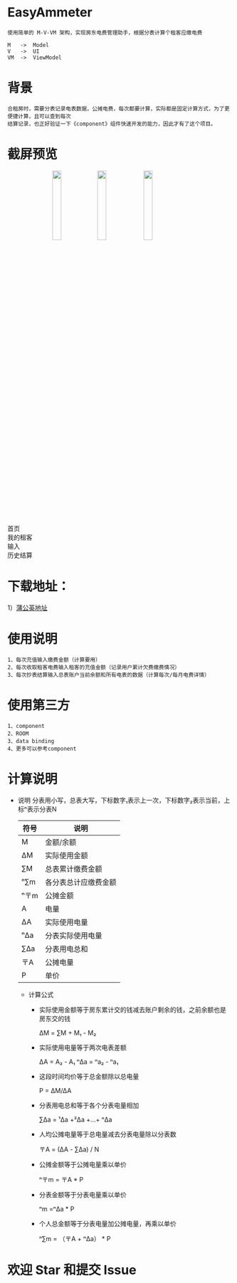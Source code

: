 # EasyAmmeter
    使用简单的 M-V-VM 架构，实现房东电费管理助手，根据分表计算个租客应缴电费

    M   ->  Model
    V   ->  UI
    VM  ->  ViewModel

# 背景
    合租房时，需要分表记录电表数据，公摊电费，每次都要计算，实际都是固定计算方式，为了更便捷计算，且可以查到每次
    结算记录，也正好验证一下《component》组件快速开发的能力，因此才有了这个项目。

# 截屏预览
<img width="20%" rc="https://tva1.sinaimg.cn/large/008eGmZEgy1goidh3a4mbj30u01t0127.jpg"><img width="20%" src="https://tva1.sinaimg.cn/large/008eGmZEgy1goidh2y8p0j30u01t00yo.jpg"><img width="20%" src="https://tva1.sinaimg.cn/large/008eGmZEgy1goidh3smerj30u01t0aqz.jpg">
<img width="20%" src="https://tva1.sinaimg.cn/large/008eGmZEgy1goidh3izvoj30u01t0wkd.jpg">
<div width="20%" text-align="center" font-szie="18px" display="inline-block">首页</div><div width="20%" text-align="center" font-szie="18px" display="inline-block">我的租客</div><div width="20%" text-align="center" font-szie="18px" display="inline-block">输入</div><div width="20%" text-align="center" font-szie="18px" display="inline-block">历史结算</div>

# 下载地址：
  1）[蒲公英地址](https://www.pgyer.com/5Mq5)

# 使用说明
    1、每次充值输入缴费金额（计算要用）
    2、每次收取租客电费输入租客的充值金额（记录用户累计欠费缴费情况）
    3、每次抄表结算输入总表账户当前余额和所有电表的数据（计算每次/每月电费详情）

# 使用第三方
    1、component
    2、ROOM
    3、data binding
    4、更多可以参考component

# 计算说明

  + 说明 
    分表用小写，总表大写，下标数字₁表示上一次，下标数字₂表示当前，上标ⁿ表示分表N

    |        符号             |               说明                   |
    | ---------------------  |  ----------------------------------  |
    |     M       | 金额/余额  |
    |     ∆M      | 实际使用金额 |
    |     ∑M      | 总表累计缴费金额 |
    |     ⁿ∑m     | 各分表总计应缴费金额 |
    |     ⁿ〒m     | 公摊金额 |
    |    A       | 电量 |
    |    ∆A      | 实际使用电量 |
    |    ⁿ∆a      | 分表实际使用电量 |
    |    ∑∆a      | 分表用电总和 |
    |    〒A     | 公摊电量 |
    |    P       | 单价 |

      + 计算公式

        - 实际使用金额等于房东累计交的钱减去账户剩余的钱，之前余额也是房东交的钱

            ∆M = ∑M + M₁ - M₂

        - 实际使用电量等于两次电表差额

            ∆A = A₂ - A₁
            ⁿ∆a = ⁿa₂ - ⁿa₁

        - 这段时间均价等于总金额除以总电量

            P = ∆M/∆A

        - 分表用电总和等于各个分表电量相加

            ∑∆a = ¹∆a +²∆a +...+ ⁿ∆a

        - 人均公摊电量等于总电量减去分表电量除以分表数

            〒A = (∆A - ∑∆a) / N

        - 公摊金额等于公摊电量乘以单价

            ⁿ〒m = 〒A * P

        - 分表金额等于分表电量乘以单价

            ⁿm =ⁿ∆a * P

        - 个人总金额等于分表电量加公摊电量，再乘以单价

            ⁿ∑m = （〒A  + ⁿ∆a） * P


# 欢迎 Star 和提交 Issue

